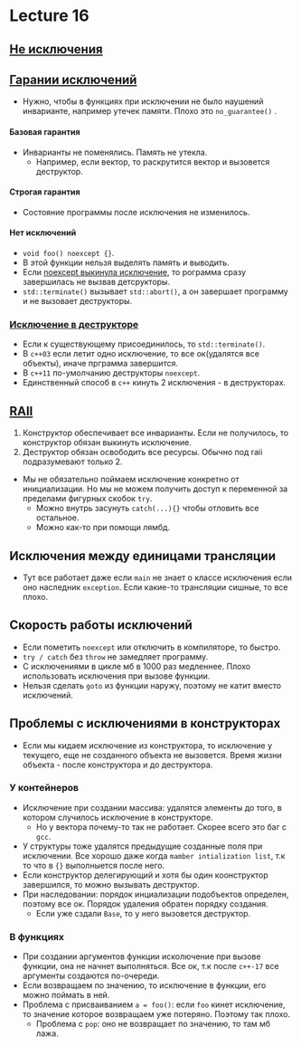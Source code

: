 # Lecture 16

## [Не исключения](../16-220124/01-intermediate-exceptions/01-not-exception.cpp)

## [Гарании исключений](../16-220124/01-intermediate-exceptions/02-guarantees.cpp)

- Нужно, чтобы в функциях при исключении не было наушений инварианте, например утечек памяти. Плохо это `no_guarantee()`
  .

#### Базовая гарантия

- Инварианты не поменялись. Память не утекла.
    - Например, если вектор, то раскрутится вектор и вызовется деструктор.

#### Строгая гарантия

- Состояние программы после исключения не изменилось.

#### Нет исключений

- `void foo() noexcept {}`.
- В этой функции нельзя выделять память и выводить.
- Если [noexcept выкинула исключение](../), то рограмма сразу завершилась не вызвав детсрукторы.
- `std::terminate()` вызывает `std::abort()`, а он завершает программу и не вызовает деструкторы.

### [Исключение в деструкторе](../)

- Если к существующему присоединилось, то `std::terminate()`.
- В `c++03` если летит одно исключение, то все ок(удалятся все объекты), иначе прграмма завершится.
- В `c++11` по-умолчанию деструкторы `noexcept`.
- Единственный способ в `c++` кинуть 2 исключения - в деструкторах.

## [RAII](../)

1. Конструктор обеспечивает все инварианты. Если не получилось, то конструктор обязан выкинуть исключение.
2. Деструктор обязан освободить все ресурсы. Обычно под raii подразумевают только 2.

- Мы не обязательно поймаем исключение конкретно от инициализации. Но мы не можем получить доступ к переменной за
  пределами фигурных скобок `try`.
    - Можно внутрь засунуть `catch(...){}` чтобы отловить все остальное.
    - Можно как-то при помощи лямбд.

## Исключения между единицами трансляции

- Тут все работает даже если `main` не знает о классе исключения если оно наследник `exception`. Если какие-то
  трансляции сишные, то все плохо.

## Скорость работы исключений

- Если пометить `noexcept` или отключить в компиляторе, то быстро.
- `try / catch` без `throw` не замедляет программу.
- С исключениями в цикле мб в 1000 раз медленнее. Плохо использовать исключения при вызове функции.
- Нельзя сделать `goto` из функции наружу, поэтому не катит вместо исключений.

## Проблемы с исключениями в конструкторах

- Если мы кидаем исключение из конструктора, то исключение у текущего, еще не созданного объекта не вызовется. Время
  жизни объекта - после конструктора и до деструктора.

### У контейнеров

- Исключение при создании массива: удалятся элементы до того, в котором случилось исключение в конструкторе.
    - Но у вектора почему-то так не работает. Скорее всего это баг с `gcc`.
- У структуры тоже удалятся предыдущие созданные поля при исключении. Все хорошо даже когда `mamber intialization list`,
  т.к то что в `{}` выполныется после него.
- Если конструктор делегирующий и хотя бы один коонструктор завершился, то можно вызывать деструктор.
- При наследовании: порядок инциализации подобъектов определен, поэтому все ок. Порядок удаления обратен порядку
  создания.
    - Если уже сздали `Base`, то у него вызовется деструктор.

### В функциях

- При создании аргументов функции исколючение при вызове функции, она не начнет выполняться. Все ок, т.к после `c++-17`
  все аргументы создаются по-очереди.
- Если возвращаем по значению, то исключение в функции, его можно поймать в ней.
- Проблема с присваиванием `a = foo()`: если `foo` кинет исключение, то значение которое возвращаем уже потеряно. Поэтому так плохо.
    - Проблема с `pop`: оно не возвращает по значению, то там мб лажа.